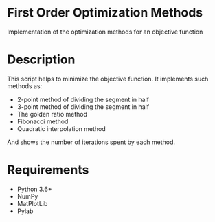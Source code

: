 # First Order Optimization Methods
Implementation of the optimization methods for an objective function

# Description
This script helps to minimize the objective function. It implements such methods as:
* 2-point method of dividing the segment in half
* 3-point method of dividing the segment in half
* The golden ratio method
* Fibonacci method
* Quadratic interpolation method

And shows the number of iterations spent by each method.

# Requirements
- Python 3.6+
- NumPy
- MatPlotLib
- Pylab
